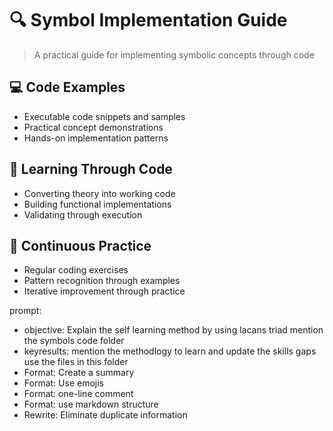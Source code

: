 # 🔍 Symbol Implementation Guide

> A practical guide for implementing symbolic concepts through code

## 💻 Code Examples
- Executable code snippets and samples
- Practical concept demonstrations
- Hands-on implementation patterns

## 🎯 Learning Through Code
- Converting theory into working code
- Building functional implementations
- Validating through execution

## 🔄 Continuous Practice
- Regular coding exercises
- Pattern recognition through examples
- Iterative improvement through practice

prompt:
- objective: Explain the self learning method by using lacans triad mention the symbols code folder
- keyresults: mention the methodlogy to learn and update the skills gaps use the files in this folder
- Format: Create a summary
- Format: Use emojis
- Format: one-line comment
- Format: use markdown structure
- Rewrite: Eliminate duplicate information